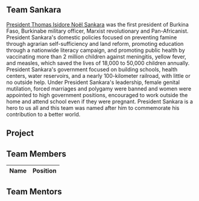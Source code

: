 ## Team Sankara
[President Thomas Isidore Noël Sankara](https://www.wikiwand.com/en/Thomas_Sankara) was the first president of Burkina Faso, Burkinabe military officer, Marxist revolutionary and Pan-Africanist. President Sankara's domestic policies focused on preventing famine through agrarian self-sufficiency and land reform, promoting education through a nationwide literacy campaign, and promoting public health by vaccinating more than 2 million children against meningitis, yellow fever, and measles, which saved the lives of 18,000 to 50,000 children annually. President Sankara's government focused on building schools, health centers, water reservoirs, and a nearly 100-kilometer railroad, with little or no outside help. Under President Sankara's leadership, female genital mutilation, forced marriages and polygamy were banned and women were appointed to high government positions, encouraged to work outside the home and attend school even if they were pregnant. President Sankara is a hero to us all and this team was named after him to commemorate his contribution to a better world.


## Project 



## Team Members
| Name | Position | 
| ---- | ---- |

 

## Team Mentors

